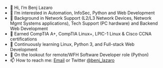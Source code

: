 - 👋 Hi, I’m Benj Lazaro
- 👀 I’m interested in Automation, InfoSec, Python and Web Development
- 🌱 Background in Network Support (L2/L3 Network Devices, Network Mgmt Systems applications), Tech Support (PC hardware) and Backend Web Development
- 🌱 Earned CompTIA A+, CompTIA Linux+, LPIC-1 Linux & Cisco CCNA certifications
- 🌱 Continuously learning Linux, Python 3, and Full-stack Web Development
- 💞️ On the lookout for remote/WFH Software Developer role (Python)
- 📫 How to reach me: <a href="mailto: benjie.work@gmail.com">Email</a> or Twitter <a href="https://twitter.com/benj_lazaro">@benj_lazaro</a>

<!---
benj-lazaro/benj-lazaro is a ✨ special ✨ repository because its `README.md` (this file) appears on your GitHub profile.
You can click the Preview link to take a look at your changes.
--->
